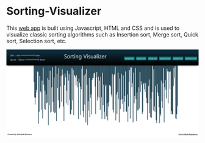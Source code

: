 # Sorting-Visualizer
This [web app](https://abhishekbhamare.github.io/Sorting-Visualizer/) is built using Javascript, HTML and CSS and is used to visualize classic sorting algorithms such as Insertion sort, Merge sort, Quick sort, Selection sort, etc.


![Screenshot](https://github.com/AbhishekBhamare/Sorting-Visualizer/blob/AbhishekBhamare-patch-1/Screenshot.png)
